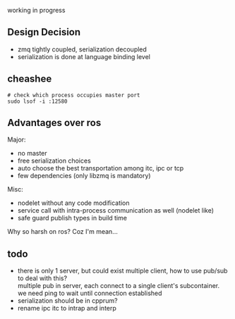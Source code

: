 working in progress


## Design Decision
- zmq tightly coupled, serialization decoupled
- serialization is done at language binding level

## cheashee
```shell
# check which process occupies master port
sudo lsof -i :12580
```

## Advantages over ros
Major:
- no master
- free serialization choices
- auto choose the best transportation among itc, ipc or tcp
- few dependencies (only libzmq is mandatory)

Misc:
- nodelet without any code modification
- service call with intra-process communication as well (nodelet like)
- safe guard publish types in build time

Why so harsh on ros? Coz I'm mean...

## todo
- there is only 1 server, but could exist multiple client, how to use pub/sub to deal with this?  
  multiple pub in server, each connect to a single client's subcontainer. we need ping to wait until connection established
- serialization should be in cpprum?
- rename ipc itc to intrap and interp
